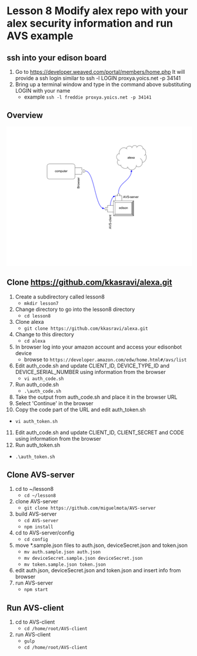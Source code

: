 # Lesson 8 Modify alex repo with your alex security information and run AVS example

## ssh into your edison board
1. Go to https://developer.weaved.com/portal/members/home.php
It will provide a ssh login similar to
ssh -l LOGIN proxya.yoics.net -p 34141
2. Bring up a terminal window and type in the command above substituting LOGIN with your name
   * example `ssh -l freddie proxya.yoics.net -p 34141`
## Overview
![Request flow](https://github.com/kkasravi/edison/blob/master/diagram.png)

## Clone https://github.com/kkasravi/alexa.git
1. Create a subdirectory called lesson8
   * `mkdir lesson7`
2. Change directory to go into the lesson8 directory
   * `cd lesson8`
3. Clone alexa 
   * `git clone https://github.com/kkasravi/alexa.git`
4. Change to this directory
   * `cd alexa`
5. In browser log into your amazon account and access your edisonbot device
   * browse to `https://developer.amazon.com/edw/home.html#/avs/list`
6. Edit auth_code.sh and update CLIENT_ID, DEVICE_TYPE_ID and DEVICE_SERIAL_NUMBER using information from the browser
   * `vi auth_code.sh`
7. Run auth_code.sh
   * `.\auth_code.sh`
8. Take the output from auth_code.sh and place it in the browser URL
9. Select 'Continue' in the browser
10. Copy the code part of the URL and edit auth_token.sh
   * `vi auth_token.sh`
11. Edit auth_code.sh and update CLIENT_ID, CLIENT_SECRET and CODE using information from the browser
12. Run auth_token.sh
   * `.\auth_token.sh`

## Clone AVS-server
1. cd to ~/lesson8
   * `cd ~/lesson8`
2. clone AVS-server
   * `git clone https://github.com/miguelmota/AVS-server`
3. build AVS-server
   * `cd AVS-server`
   * `npm install`
4. cd to AVS-server/config
   * `cd config`
5. move *.sample.json files to auth.json, deviceSecret.json and token.json
   * `mv auth.sample.json auth.json`
   * `mv deviceSecret.sample.json deviceSecret.json`
   * `mv token.sample.json token.json`
6. edit auth.json, deviceSecret.json and token.json and insert info from browser
7. run AVS-server
   * `npm start`

## Run AVS-client
1. cd to AVS-client
   * `cd /home/root/AVS-client`
2. run AVS-client
   * `gulp`
   * `cd /home/root/AVS-client`
  
 


